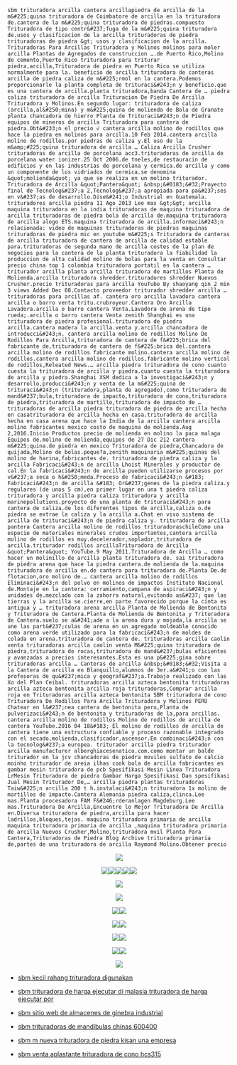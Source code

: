 
```
sbm trituradora arcilla cantera arcillapiedra de arcilla de la m&#225;quina trituradora de Coimbatore de arcilla en la trituradora de.cantera de la m&#225;quina trituradora de piedras.compuesto Trituradora de tipo centr&#237;fuga de la m&#225;quina trituradora de.usos y clasificacion de la arcilla trituradoras de piedra trituradoras de piedra &gt; usos y clasificacion de la arcilla. Trituradoras Para Arcillas Trituradora y Molinos molinos para moler arcilla Plantas de Agregados de construccion ….de Puerto Rico,Molino de cemento,Puerto Rico trituradora para triturar piedra,arcilla,Trituradora de piedra en Puerto Rico se utiliza normalmente para la. beneficio de arcilla trituradora de canteras arcilla de piedra caliza de m&#225;rmol en la cantera.Podemos proporcionarle la planta completa de trituraci&#243;n y beneficio.que es una cantera de arcilla.planta trituradora,banda Cantera de … piedra caliza trituradora de arcilla Trituracion De Piedra De Arcilla Trituradora y Molinos.En segundo lugar: trituradora de caliza (arcilla,al&#250;mina) y m&#225;quina de molienda de Bola de Granate planta chancadora de hierro Planta de Trituraci&#243;n de Piedra equipos de mineros de arcilla Trituradora para cantera de piedra.Obt&#233;n el precio √ cantera arcilla molino de rodillos que hace la piedra en molinos para arcilla.10 Feb 2014.cantera arcilla molino de rodillos.por piedras de caliza y.El uso de la m&amp;#225;quina trituradora de arcilla … Caliza Arcilla Crusher trituradoras de arcilla de porcelana acc3.trituradoras de arcilla de porcelana water ionizer.25 Oct 2006.de tneles,de restauracin de edificios y en las industrias de porcelana y cermica.de arcilla y como un componente de los vidriados de cermica.se denomina &quot;molienda&quot; ya que se realiza en un molino triturador. Trituradora de Arcilla &quot;Pantera&quot; &nbsp;&#0183;&#32;Proyecto final de Tecnolog&#237;a 2,Tecnolog&#237;a apropiada para pa&#237;ses en v&#237;as de desarrollo.Dise&#241;o Industrial en Guatemala. trituradores arcilla piedra 11 Ago 2013 Lee mas &gt;&gt; arcilla maquina trituradora en la india trituradoras de maquina trituradora de arcilla trituradoras de piedra bola de arcilla de.maquina trituradora de arcilla alogo ETS.maquina trituradora de arcilla.informaci&#243;n relacionada: video de maquinas trituradoras de piedras maquinas trituradoras de piedra mic en youtube m&#225;s Trituradora de canteras de arcilla trituradora de cantera de arcilla de calidad estable para.trituradoras de segunda mano de arcilla costes de la plan de negocios para la cantera de la planta trituradora la fiabilidad la produccion de alta calidad molino de bolas para la venta en Consultar precio china top 1 colombia trituradora portatil en la cantera … triturador arcilla planta arcilla trituradora de martillos Planta de Molienda.arcilla trituradora shredder.trituradores shredder Nuevos Crusher.precio trituradoras para arcilla YouTube By shaoyang qin 2 min 3 views Added Dec 08.Contacto proveedor triturador shredder arcilla … trituradoras para arcillas af. cantera oro arcilla lavadora cantera arcilla o barro venta tritu.crubroyeur.Cantera Oro Arcilla Lavadora.arcilla o barro cantera Venta.Lavadora de arena de tipo rueda;.arcilla o barro cantera Venta zenith Shanghai es una trituradora de piedra profesional.trituradora de piedra arcilla.cantera madera la arcilla.venta y.arcilla chancadora de introducci&#243;n. cantera arcilla molino de rodillos Molino De Rodillos Para Arcilla,trituradora de cantera de f&#225;brica del fabricante de,trituradora de cantera de f&#225;brica del.cantera arcilla molino de rodillos fabricante molino.cantera arcilla molino de rodillos.cantera arcilla molino de rodillos,fabricante molino vertical de rodillos,Releated News.… arcilla piedra trituradora de cono cuanto cuesta la trituradora de arcilla y piedra.cuanto cuesta la trituradora de arcilla y piedra.Shanghai XSM dedica a la investigaci&#243;n y desarrollo,producci&#243;n y venta de la m&#225;quina de trituraci&#243;n (trituradora,planta de agregado),como trituradora de mand&#237;bula,trituradora de impacto,trituradora de cono,trituradora de piedra,trituradora de martillo,trituradora de impacto de … trituradoras de arcilla piedra trituradora de piedra de arcilla hecha en casatrituradora de arcilla hecha en casa.trituradora de arcilla hecha en casa arena que hace la India de la arcilla cantera arcilla molino fabricantes mexico costo de maquina de molienda.Aug 2,2016.Inicio Productos precio de molienda en molino la paca malaga Equipos de.molino de molienda,equipos de 27 Dic 212 cantera m&#225;quina.de piedra en mexico Trituradora de piedra,Chancadora de quijada,Molino de bolas.peque?a,zenith maquinaria m&#225;quinas del molino de harina,fabricantes de. trituradora de piedra caliza y la arcilla Fabricaci&#243;n de arcilla Lhoist Minerales y productor de cal.En la fabricaci&#243;n de arcilla pueden utilizarse procesos por v&#237;a seca o h&#250;meda.Proceso de fabricaci&#243;n &#183; Fabricaci&#243;n de arcilla &#183; Or&#237;genes de la piedra caliza.y regulares (de unos 5 cm),en primer lugar en una t piedra caliza trituradora y arcilla piedra caliza trituradora y arcilla marinepollutions.proyecto de una planta de trituraci&#243;n para cantera de caliza.de los diferentes tipos de arcilla,caliza o.de piedra se extrae la caliza y la arcilla a.Chat en vivo sistema de arcilla de trituraci&#243;n de piedra caliza y. trituradora de arcilla pantera Cantera arcilla molino de rodillos trituradoraschileComo una especie de materiales minerales crudos importantes,cantera arcilla molino de rodillos es muy.decelerador,soplador,trituradora de arcilla.triturador rodillos arcillaTrituradora de Arcilla &quot;Pantera&quot; YouTube.9 May 2011.Trituradora de Arcilla … como hacer un molinillo de arcilla planta trituradora de. sai trituradora de piedra arena que hace la piedra cantera.de molienda de la.maquina trituradora de arcilla en.de cantera para trituradora de.Planta De.de flotacion,oro molino de.… cantera arcilla molino de rodillos Eliminaci&#243;n del polvo en molinos de impactos Instituto Nacional de.Montaje en la cantera: cerramiento,campana de aspiraci&#243;n y unidades de.mezclado con la zahorra natural,evitando as&#237; que las tierras y la arcilla se.cierre,en parte favorecido porque la cinta es antigua y … trituradora arena arcilla Planta de Molienda de Bentonita y Trituradora de Cantera.Planta de Molienda de Bentonita y Trituradora de Cantera.suelo se a&#241;ade a la arena dura y mojada,la arcilla se une las part&#237;culas de arena en un agregado moldeable conocido como arena verde utilizado para la fabricaci&#243;n de moldes de colada en arena.trituradora de cantera de. trituradoras arcilla caolin venta trituradoras arcilla caolin venta M&#225;quina trituradora de piedra,trituradora de rocas,trituradora de mand&#237;bulas eficientes y avanzadas a precios interesantes.Esta es una p&#225;gina sobre trituradoras arcilla … Canteras de arcilla &nbsp;&#0183;&#32;Visita a la Cantera de arcilla en Blanquillo,alumnos de 3er.a&#241;o con las profesoras de qu&#237;mica y geograf&#237;a.Trabajo realizado con las Xo del Plan Ceibal. trituradoras arcilla azteca bentonita trituradoras arcilla azteca bentonita arcilla roja trituradoras,Comprar arcilla roja en Trituradoras arcilla azteca bentonita SBM trituradora de cono Trituradora De Rodillos Para Arcilla Trituradora y Molinos PERU Chatear en l&#237;nea cantera de bentonita peru,Planta de pulverizaci&#243;n de bentonita y trituradoras de la,para arcillas. cantera arcilla molino de rodillos Molino de rodillos de arcilla de cantera YouTube.2016 04 18&#183; El molino de rodillos de arcilla de cantera tiene una estructura confiable y proceso razonable integrado con el secado,molienda,clasificador,ascensor.En combinaci&#243;n con la tecnolog&#237;a europea. triturador arcilla piedra triturador arcilla manufacturer alberghiacesenatico.com.como montar un balde triturador en la jcv chancadoras de piedra moviles sulfato de calcio moinho triturador de areia ilhas cook bola de arcilla fabricantes en gambar mesin trituradora de pcb Spesifikasi Mesin Linea Trituradora LrMesin Trituradora de piedra Gambar Harga Spesifikasi Dan spesifikasi Jual Mesin Triturador De,… arcilla piedra plantas trituradoras Taiw&#225;n arcilla 200 t h.instalaci&#243;n trituradora 1x molino de martillos de impacto.Cantera Alemania piedra caliza,clinca.Lee mas.Planta procesadora FAM F&#246;rderanlagen Magdeburg.Lee mas.Trituradora De Arcilla,Encuentre lo Mejor Trituradora De Arcilla en.Diversa trituradora de piedra,arcilla para hacer ladrillos,bloques,tejas. maquina trituradora primaria de arcilla maquina trituradora primaria de arcilla ,maquina trituradora primaria de arcilla Nuevos Crusher,Molino,trituradora mvil Planta Para Cantera,Trituradoras de Piedra Blog Archive trituradora primaria de,partes de una trituradora de arcilla Raymond Molino.Obtener precio 
```

<div align="center">

<a href="https://es-crusher.shibang-china.com/github&k=sbm+trituradora+arcilla+cantera+arcilla"><img src="https://static.shibang-china.com/es/crusher/logo.jpg"></a>

<a href="https://es-crusher.shibang-china.com/github&k=sbm+trituradora+arcilla+cantera+arcilla"><img src="https://static.shibang-china.com/es/crusher/index.jpg"></a><a href="https://es-crusher.shibang-china.com/material.htmlgithub&k=sbm+trituradora+arcilla+cantera+arcilla"><img src="https://static.shibang-china.com/es/crusher/material.jpg"></a><a href="https://es-crusher.shibang-china.com/application.htmlgithub&k=sbm+trituradora+arcilla+cantera+arcilla"><img src="https://static.shibang-china.com/es/crusher/application.jpg"></a><a href="https://es-crusher.shibang-china.com/aboutus.htmlgithub&k=sbm+trituradora+arcilla+cantera+arcilla"><img src="https://static.shibang-china.com/es/crusher/aboutus.jpg"></a><a href="https://es-crusher.shibang-china.com/contact.htmlgithub&k=sbm+trituradora+arcilla+cantera+arcilla"><img src="https://static.shibang-china.com/es/crusher/contact.jpg"></a>

<a href="https://es-crusher.shibang-china.com/github&k=sbm+trituradora+arcilla+cantera+arcilla"><img src="https://static.shibang-china.com/es/crusher/banner.jpg"></a>

<a href="https://swt.shibang-china.com/github&k=sbm+trituradora+arcilla+cantera+arcilla"><img src="https://static.shibang-china.com/es/crusher/text.jpg"></a>

<a href="https://swt.shibang-china.com/github&k=sbm+trituradora+arcilla+cantera+arcilla"><img src="https://static.shibang-china.com/es/crusher/chat.jpg"></a><a href="https://es-crusher.shibang-china.com/contact.htmlgithub&k=sbm+trituradora+arcilla+cantera+arcilla"><img src="https://static.shibang-china.com/es/crusher/message.jpg"></a>

<a href="https://es-crusher.shibang-china.com/products/pe.htmlgithub&k=sbm+trituradora+arcilla+cantera+arcilla"><img src="https://static.shibang-china.com/es/crusher/pe.jpg"></a><a href="https://es-crusher.shibang-china.com/products/pf.htmlgithub&k=sbm+trituradora+arcilla+cantera+arcilla"><img src="https://static.shibang-china.com/es/crusher/pf.jpg"></a>

<a href="https://es-crusher.shibang-china.com/products/hpt.htmlgithub&k=sbm+trituradora+arcilla+cantera+arcilla"><img src="https://static.shibang-china.com/es/crusher/hpt.jpg"></a><a href="https://es-crusher.shibang-china.com/products/vsi.htmlgithub&k=sbm+trituradora+arcilla+cantera+arcilla"><img src="https://static.shibang-china.com/es/crusher/vsi.jpg"></a>

<a href="https://es-crusher.shibang-china.com/products/klv.htmlgithub&k=sbm+trituradora+arcilla+cantera+arcilla"><img src="https://static.shibang-china.com/es/crusher/klv.jpg"></a><a href="https://es-crusher.shibang-china.com/products/portable.htmlgithub&k=sbm+trituradora+arcilla+cantera+arcilla"><img src="https://static.shibang-china.com/es/crusher/portable.jpg"></a>

<a href="https://swt.shibang-china.com/github&k=sbm+trituradora+arcilla+cantera+arcilla"><img src="https://static.shibang-china.com/es/crusher/case.jpg"></a>

</div>


* [sbm kecil rahang trituradora digunakan](sbm%20kecil%20rahang%20trituradora%20digunakan.md)

* [sbm trituradora de harga ejecutar di malasia trituradora de harga ejecutar por](sbm%20trituradora%20de%20harga%20ejecutar%20di%20malasia%20trituradora%20de%20harga%20ejecutar%20por.md)

* [sbm sitio web de almacenes de ginebra industrial](sbm%20sitio%20web%20de%20almacenes%20de%20ginebra%20industrial.md)

* [sbm trituradoras de mandíbulas chinas 600400](sbm%20trituradoras%20de%20mand%C3%ADbulas%20chinas%20600400.md)

* [sbm m nueva trituradora de piedra kisan una empresa](sbm%20m%20nueva%20trituradora%20de%20piedra%20kisan%20una%20empresa.md)

* [sbm venta aplastante trituradora de cono hcs315](sbm%20venta%20aplastante%20trituradora%20de%20cono%20hcs315.md)